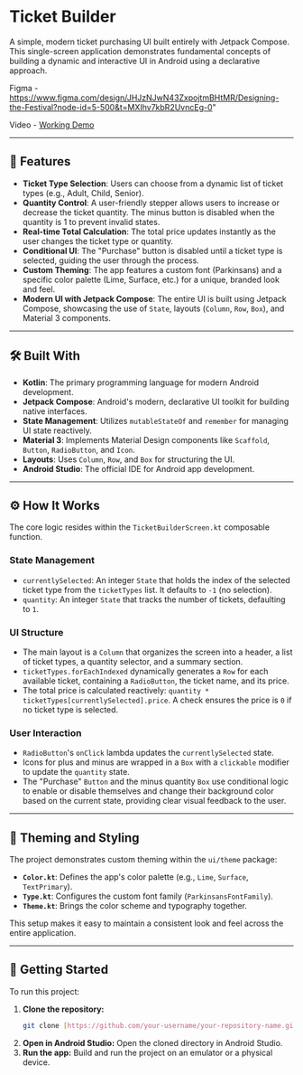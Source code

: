 # Ticket Builder

A simple, modern ticket purchasing UI built entirely with Jetpack Compose. This single-screen application demonstrates fundamental concepts of building a dynamic and interactive UI in Android using a declarative approach.

Figma - https://www.figma.com/design/JHJzNJwN43ZxpojtmBHtMR/Designing-the-Festival?node-id=5-500&t=MXIhv7kbR2UvncEg-0"

Video - [Working Demo](ticket_builder_demo.webm)

---

## 🚀 Features

* **Ticket Type Selection**: Users can choose from a dynamic list of ticket types (e.g., Adult, Child, Senior).
* **Quantity Control**: A user-friendly stepper allows users to increase or decrease the ticket quantity. The minus button is disabled when the quantity is 1 to prevent invalid states.
* **Real-time Total Calculation**: The total price updates instantly as the user changes the ticket type or quantity.
* **Conditional UI**: The "Purchase" button is disabled until a ticket type is selected, guiding the user through the process.
* **Custom Theming**: The app features a custom font (Parkinsans) and a specific color palette (Lime, Surface, etc.) for a unique, branded look and feel.
* **Modern UI with Jetpack Compose**: The entire UI is built using Jetpack Compose, showcasing the use of `State`, layouts (`Column`, `Row`, `Box`), and Material 3 components.

---

## 🛠️ Built With

* **Kotlin**: The primary programming language for modern Android development.
* **Jetpack Compose**: Android's modern, declarative UI toolkit for building native interfaces.
* **State Management**: Utilizes `mutableStateOf` and `remember` for managing UI state reactively.
* **Material 3**: Implements Material Design components like `Scaffold`, `Button`, `RadioButton`, and `Icon`.
* **Layouts**: Uses `Column`, `Row`, and `Box` for structuring the UI.
* **Android Studio**: The official IDE for Android app development.

---

## ⚙️ How It Works

The core logic resides within the `TicketBuilderScreen.kt` composable function.

### State Management
* `currentlySelected`: An integer `State` that holds the index of the selected ticket type from the `ticketTypes` list. It defaults to `-1` (no selection).
* `quantity`: An integer `State` that tracks the number of tickets, defaulting to `1`.

### UI Structure
* The main layout is a `Column` that organizes the screen into a header, a list of ticket types, a quantity selector, and a summary section.
* `ticketTypes.forEachIndexed` dynamically generates a `Row` for each available ticket, containing a `RadioButton`, the ticket name, and its price.
* The total price is calculated reactively: `quantity * ticketTypes[currentlySelected].price`. A check ensures the price is `0` if no ticket type is selected.

### User Interaction
* `RadioButton`'s `onClick` lambda updates the `currentlySelected` state.
* Icons for plus and minus are wrapped in a `Box` with a `clickable` modifier to update the `quantity` state.
* The "Purchase" `Button` and the minus quantity `Box` use conditional logic to enable or disable themselves and change their background color based on the current state, providing clear visual feedback to the user.

---

## 🎨 Theming and Styling

The project demonstrates custom theming within the `ui/theme` package:

* **`Color.kt`**: Defines the app's color palette (e.g., `Lime`, `Surface`, `TextPrimary`).
* **`Type.kt`**: Configures the custom font family (`ParkinsansFontFamily`).
* **`Theme.kt`**: Brings the color scheme and typography together.

This setup makes it easy to maintain a consistent look and feel across the entire application.

---

## 🚀 Getting Started

To run this project:

1.  **Clone the repository:**
    ```bash
    git clone [https://github.com/your-username/your-repository-name.git](https://github.com/your-username/your-repository-name.git)
    ```
2.  **Open in Android Studio:**
    Open the cloned directory in Android Studio.
3.  **Run the app:**
    Build and run the project on an emulator or a physical device.
